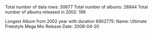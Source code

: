 
Total number of data rows: 30677
Total number of albums: 28844
Total number of albums released in 2002: 198

Longest Album from 2002 year with duration 6902775: 
Name: Ultimate Freestyle Mega Mix
Release Date: 2008-04-20